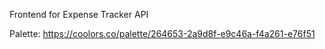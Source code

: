 Frontend for Expense Tracker API

Palette: https://coolors.co/palette/264653-2a9d8f-e9c46a-f4a261-e76f51